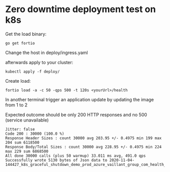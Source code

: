 # Zero downtime deployment test on k8s


Get the load binary:

```
go get fortio
```

Change the host in deploy/ingress.yaml

afterwards apply to your cluster:

```
kubectl apply -f deploy/
```

Create load:

```
fortio load -a -c 50 -qps 500 -t 120s <yourUrl>/health
```

In another terminal trigger an application update by updating the image from 1 to 2

Expected outcome should be only 200 HTTP responses and no 500 (service unavailable)

```
Jitter: false
Code 200 : 30000 (100.0 %)
Response Header Sizes : count 30000 avg 203.95 +/- 0.4975 min 199 max 204 sum 6118500
Response Body/Total Sizes : count 30000 avg 228.95 +/- 0.4975 min 224 max 229 sum 6868500
All done 30000 calls (plus 50 warmup) 33.011 ms avg, 491.0 qps
Successfully wrote 5130 bytes of Json data to 2020-11-04-144427_k8s_graceful_shutdown_demo_prod_azure_vaillant_group_com_health_NeuroCode.json
```
